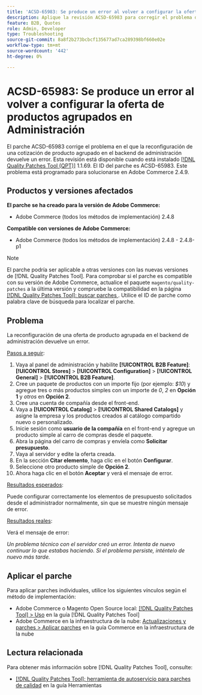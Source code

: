 ```yaml
---
title: 'ACSD-65983: Se produce un error al volver a configurar la oferta de productos agrupados en Administración'
description: Aplique la revisión ACSD-65983 para corregir el problema de Adobe Commerce en el que aparece un error al intentar configurar un producto del paquete en la pantalla [!UICONTROL Sales] > [!UICONTROL Quotes] > [!UICONTROL Edit] en el backend.
feature: B2B, Quotes
role: Admin, Developer
type: Troubleshooting
source-git-commit: 8a8f2b273bcbcf135677ad7ca289398bf660e02e
workflow-type: tm+mt
source-wordcount: '442'
ht-degree: 0%

---
```



# ACSD-65983: Se produce un error al volver a configurar la oferta de productos agrupados en Administración

El parche ACSD-65983 corrige el problema en el que la reconfiguración de una cotización de producto agrupado en el backend de administración devuelve un error. Esta revisión está disponible cuando está instalado [[!DNL Quality Patches Tool (QPT)]](/help/tools/quality-patches-tool/quality-patches-tool-to-self-serve-quality-patches.md) 1.1.69. El ID del parche es ACSD-65983. Este problema está programado para solucionarse en Adobe Commerce 2.4.9.

## Productos y versiones afectados

**El parche se ha creado para la versión de Adobe Commerce:**

* Adobe Commerce (todos los métodos de implementación) 2.4.8

**Compatible con versiones de Adobe Commerce:**

* Adobe Commerce (todos los métodos de implementación) 2.4.8 - 2.4.8-p1

>[!NOTE]
>
>El parche podría ser aplicable a otras versiones con las nuevas versiones de [!DNL Quality Patches Tool]. Para comprobar si el parche es compatible con su versión de Adobe Commerce, actualice el paquete `magento/quality-patches` a la última versión y compruebe la compatibilidad en la página [[!DNL Quality Patches Tool]: buscar parches &#x200B;](https://experienceleague.adobe.com/tools/commerce-quality-patches/index.html?lang=es). Utilice el ID de parche como palabra clave de búsqueda para localizar el parche.

## Problema

La reconfiguración de una oferta de producto agrupada en el backend de administración devuelve un error.

<u>Pasos a seguir</u>:

1. Vaya al panel de administración y habilite **[!UICONTROL B2B Feature]**: **[!UICONTROL Stores]** > **[!UICONTROL Configuration]** > **[!UICONTROL General]** > **[!UICONTROL B2B Feature]**.
1. Cree un paquete de productos con un importe fijo (por ejemplo: *$10*) y agregue tres o más productos simples con un importe de *0*, *2* en **Opción 1** y *otros* en **Opción 2**.
1. Cree una cuenta de compañía desde el front-end.
1. Vaya a **[!UICONTROL Catalog]** > **[!UICONTROL Shared Catalogs]** y asigne la empresa y los productos creados al catálogo compartido nuevo o personalizado.
1. Inicie sesión como **usuario de la compañía** en el front-end y agregue un producto simple al carro de compras desde el paquete.
1. Abra la página del carro de compras y envíela como **Solicitar presupuesto**.
1. Vaya al servidor y edite la oferta creada.
1. En la sección **Citar elemento**, haga clic en el botón **Configurar**.
1. Seleccione otro producto simple de **Opción 2**.
1. Ahora haga clic en el botón **Aceptar** y verá el mensaje de error.

<u>Resultados esperados</u>:

Puede configurar correctamente los elementos de presupuesto solicitados desde el administrador normalmente, sin que se muestre ningún mensaje de error.

<u>Resultados reales</u>:

Verá el mensaje de error:

*Un problema técnico con el servidor creó un error. Intenta de nuevo continuar lo que estabas haciendo. Si el problema persiste, inténtelo de nuevo más tarde.*

## Aplicar el parche

Para aplicar parches individuales, utilice los siguientes vínculos según el método de implementación:

* Adobe Commerce o Magento Open Source local: [[!DNL Quality Patches Tool] > Uso](/help/tools/quality-patches-tool/usage.md) en la guía [!DNL Quality Patches Tool]
* Adobe Commerce en la infraestructura de la nube: [Actualizaciones y parches > Aplicar parches](https://experienceleague.adobe.com/docs/commerce-cloud-service/user-guide/develop/upgrade/apply-patches.html?lang=es) en la guía Commerce en la infraestructura de la nube

## Lectura relacionada

Para obtener más información sobre [!DNL Quality Patches Tool], consulte:

* [[!DNL Quality Patches Tool]: herramienta de autoservicio para parches de calidad](/help/tools/quality-patches-tool/quality-patches-tool-to-self-serve-quality-patches.md) en la guía Herramientas
